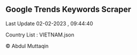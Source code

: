 

## Google Trends Keywords Scraper 
 
Last Update 02-02-2023 , 09:44:40

Country List :
VIETNAM.json



© Abdul Muttaqin 

